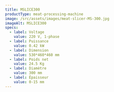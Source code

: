 ```yaml
---
title: MSLICE300
productType: meat-processing-machine
image: /src/assets/images/meat-slicer-MS-300.jpg
imageAlt: MSLICE300
specs:
  - label: Voltage
    value: 220 V, 1-phase
  - label: Puissance
    value: 0.42 kW
  - label: Dimension
    value: 530*460*460 mm
  - label: Poids net
    value: 24.5 Kg
  - label: Diamètre
    value: 300 mm
  - label: Épaisseur
    value: 0-15 mm
---
```

